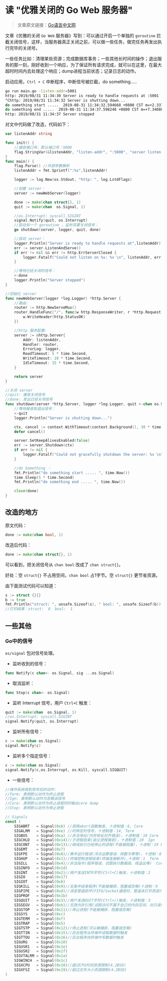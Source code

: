 # 读 "优雅关闭的 Go Web 服务器"

> 文章原文链接：[Go语言中文网](https://mp.weixin.qq.com/s/rA_oh472ZhfcAsAkWyyXFA)

文章《优雅的关闭 `Go Web` 服务器》写到：可以通过开启一个单独的 `goroutine` 拦截关闭信号，这样，当服务器真正关闭之前，可以做一些任务，做完任务再发出执行完毕的关闭号。

一些任务比如：清理某些资源；完成数据库事务；一些其他长时间的操作；退出服务的那一刻，刚好收到一个响应，为了保证所有请求完成，就可以在这里，在最大超时时间内去处理这个响应；dump进程当前状态；记录日志的动作。

启动应用，`Ctrl + C` 中断程序，中断信号被拦截，do something.....

```bash
go run main.go -listen-addr=5001
http: 2019/08/31 11:34:30 Server is ready to handle requests at :5001
^Chttp: 2019/08/31 11:34:32 Server is shutting down...
do something start .....  2019-08-31 11:34:32.594668 +0800 CST m=+2.337451148
do something end .....  2019-08-31 11:34:37.598248 +0800 CST m=+7.340881516
http: 2019/08/31 11:34:37 Server stopped
```

对文中代码做了改造，代码如下：

```go
var listenAddr string

func init() {
	//接收端口号，默认端口号：5000
	flag.StringVar(&listenAddr, "listen-addr", ":5000", "server listen address")
}
func main() {
	flag.Parse() //外部参数解析
	listenAddr = fmt.Sprintf(":%s",listenAddr)

	logger := log.New(os.Stdout, "http: ", log.LstdFlags)

	//创建 server：
	server := newWebServer(logger)

	done := make(chan struct{}, 1)
	quit := make(chan  os.Signal, 1)

	//os.Interrupt: syscall.SIGINT
	signal.Notify(quit, os.Interrupt)
	//启动另一个 goroutine ，监听将要关闭信号：
	go shutdown(server, logger, quit, done)

	//启动 server：
	logger.Println("Server is ready to handle requests at",listenAddr)
	err := server.ListenAndServe()
	if err != nil && err != http.ErrServerClosed {
		logger.Fatalf("Could not listen on %s: %v \n", listenAddr, err)
	}

	//等待已经关闭的信号：
	<-done
	logger.Println("Server stopped")
}

//初始化 server
func newWebServer(logger *log.Logger) *http.Server {
	//路由:
	router := http.NewServeMux()
	router.HandleFunc("/", func(w http.ResponseWriter, r *http.Request) {
		w.WriteHeader(http.StatusOK)
	})

	//http 服务配置:
	server := &http.Server{
		Addr: listenAddr,
		Handler: router,
		ErrorLog: logger,
		ReadTimeout: 5 * time.Second,
		WriteTimeout: 10 * time.Second,
		IdleTimeout: 15 * time.Second,
	}

	return server
}

//关闭 server
//quit: 接收关闭信号
//done: 发出已经关闭信号
func shutdown(server *http.Server, logger *log.Logger, quit <-chan os.Signal, done chan<- struct{}) {
	//等待接收到退出信号：
	<-quit
	logger.Println("Server is shutting down...")

	ctx, cancel := context.WithTimeout(context.Background(), 30 * time.Second)
	defer cancel()

	server.SetKeepAlivesEnabled(false)
	err := server.Shutdown(ctx)
	if err != nil {
		logger.Fatalf("Could not gracefully shutdown the server: %v \n", err)
	}

	//do Something ：
	fmt.Println("do something start ..... ", time.Now())
	time.Sleep(5 * time.Second)
	fmt.Println("do something end ..... ", time.Now())

	close(done)
}
```

## 改造的地方

原文代码：

```go
done := make(chan bool, 1)
```

改造后代码：

```go
done := make(chan struct{}, 1)
```

可以看到，把关闭信号从 `chan bool` 改成了 `chan struct{}`。

好处：空 `struct{}` 不占用空间，`chan bool` 占1字节。空 `struct{}` 更节省资源。

由下面测试代码可以知道：

```go
s := struct {}{}
b := true
fmt.Println("struct: ", unsafe.Sizeof(s), " bool: ", unsafe.Sizeof(b)) 
//打印结果：struct:  0  bool:  1
```

## 一些其他
### Go中的信号

`os/signal` 包对信号处理。

- 监听收到的信号：

```go
func Notify(c chan<- os.Signal, sig ...os.Signal)
```

- 取消监听：

```go
func Stop(c chan<- os.Signal)
```

- 监听 Interrupt 信号，用户 `Ctrl+C` 触发：

```go
quit := make(chan  os.Signal, 1)
//os.Interrupt: syscall.SIGINT
signal.Notify(quit, os.Interrupt)	
```

- 监听所有信号：

```go
c := make(chan os.Signal)
signal.Notify(c)
```

- 监听多个指定信号：

```go
c := make(chan os.Signal)
signal.Notify(c,os.Interrupt, os.Kill, syscall.SIGQUIT)
```

- 一些信号：

```go
//操作系统收到信号后的动作:
//Term: 表明默认动作为终止进程
//Ign: 表明默认动作为忽略该信号
//Core: 表明默认动作为终止进程同时输出core dump
//Stop: 表明默认动作为停止进程

// Signals
const (
	SIGABRT   = Signal(0x6) //调用abort函数触发，十进制值：6, Core
	SIGALRM   = Signal(0xe) //时钟定时信号，十进制值：14, Term
	SIGBUS    = Signal(0xa) //非法地址(内存地址对齐错误)，十进制值：10 Core
	SIGCHLD   = Signal(0x14)//子进程结束(由父进程接收)，十进制值：20  Ign
	SIGCONT   = Signal(0x13)//继续执行已经停止的进程(不能被阻塞)，十进制：19 Cont
	SIGEMT    = Signal(0x7)
	SIGFPE    = Signal(0x8)//算术运行错误(浮点运算错误、除数为零等)，十进制：8  Core
	SIGHUP    = Signal(0x1)//终端控制进程结束(终端连接断开),十进制：1  Term
	SIGILL    = Signal(0x4)//非法指令(程序错误、试图执行数据段、栈溢出等)  Core
	SIGINFO   = Signal(0x1d)
	SIGINT    = Signal(0x2)//用户发送INTR字符(Ctrl+C)触发，十进制值：2
	SIGIO     = Signal(0x17)
	SIGIOT    = Signal(0x6)
	SIGKILL   = Signal(0x9)//无条件结束程序(不能被捕获、阻塞或忽略)十进制：9
	SIGPIPE   = Signal(0xd)//消息管道损坏(FIFO/Socket通信时，管道未打开而进行写操作)
	SIGPROF   = Signal(0x1b)
	SIGQUIT   = Signal(0x3)//用户发送QUIT字符(Ctrl+/)触发，十进制值：3
	SIGSEGV   = Signal(0xb)//无效内存引用(试图访问不属于自己的内存空间、对只读内存空间进行写操作)
	SIGSTOP   = Signal(0x11)//停止进程(不能被捕获、阻塞或忽略)
	SIGSYS    = Signal(0xc)
	SIGTERM   = Signal(0xf)
	SIGTRAP   = Signal(0x5)
	SIGTSTP   = Signal(0x12)//停止进程(可以被捕获、阻塞或忽略)
	SIGTTIN   = Signal(0x15)//后台程序从终端中读取数据时触发
	SIGTTOU   = Signal(0x16)//后台程序向终端中写数据时触发
	SIGURG    = Signal(0x10)
	SIGUSR1   = Signal(0x1e)
	SIGUSR2   = Signal(0x1f)
	SIGVTALRM = Signal(0x1a)
	SIGWINCH  = Signal(0x1c)
	SIGXCPU   = Signal(0x18)//超过CPU时间资源限制(4.2BSD)
	SIGXFSZ   = Signal(0x19)//超过文件大小资源限制(4.2BSD)
)
```




